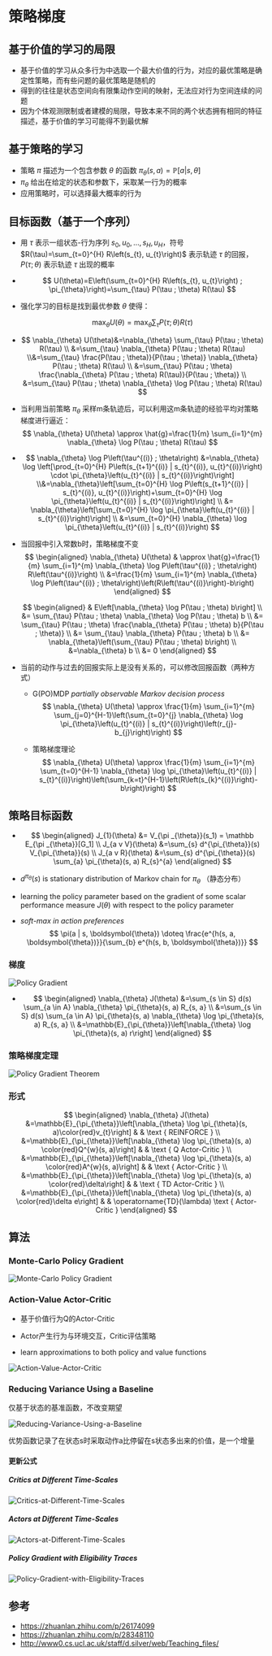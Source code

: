 # 策略梯度

## 基于价值的学习的局限

- 基于价值的学习从众多行为中选取一个最大价值的行为，对应的最优策略是确定性策略，而有些问题的最优策略是随机的
- 得到的往往是状态空间向有限集动作空间的映射，无法应对行为空间连续的问题
- 因为个体观测限制或者建模的局限，导致本来不同的两个状态拥有相同的特征描述，基于价值的学习可能得不到最优解

## 基于策略的学习

- 策略 $\pi$ 描述为一个包含参数 $\theta$ 的函数 $\pi_{\theta}(s, a)=\mathbb{P}[a | s, \theta]$ 
- $\pi_{\theta}$ 给出在给定的状态和参数下，采取某一行为的概率
- 应用策略时，可以选择最大概率的行为

## 目标函数（基于一个序列）

- 用 $\tau$ 表示一组状态-行为序列 $s_0,u_0,\ldots,s_H,u_H$，符号 $R(\tau)=\sum_{t=0}^{H} R\left(s_{t}, u_{t}\right)$ 表示轨迹 $\tau$ 的回报，$P(\tau;\theta)$ 表示轨迹 $\tau$ 出现的概率

- $$
  U(\theta)=E\left(\sum_{t=0}^{H} R\left(s_{t}, u_{t}\right) ; \pi_{\theta}\right)=\sum_{\tau} P(\tau ; \theta) R(\tau)
  $$

- 强化学习的目标是找到最优参数 $\theta$ 使得：

  $$
  \max _{\theta} U(\theta)=\max _{\theta} \sum_{\tau} P(\tau ; \theta) R(\tau)
  $$

- $$
  \nabla_{\theta} U(\theta)&=\nabla_{\theta} \sum_{\tau} P(\tau ; \theta) R(\tau) \\ &=\sum_{\tau} \nabla_{\theta} P(\tau ; \theta) R(\tau) \\&=\sum_{\tau} \frac{P(\tau ; \theta)}{P(\tau ; \theta)} \nabla_{\theta} P(\tau ; \theta) R(\tau) \\ &=\sum_{\tau} P(\tau ; \theta) \frac{\nabla_{\theta} P(\tau ; \theta) R(\tau)}{P(\tau ; \theta)} \\ &=\sum_{\tau} P(\tau ; \theta) \nabla_{\theta} \log P(\tau ; \theta) R(\tau)
  $$
  
- 当利用当前策略 $\pi_\theta$ 采样m条轨迹后，可以利用这m条轨迹的经验平均对策略梯度进行逼近：
  $$
  \nabla_{\theta} U(\theta) \approx \hat{g}=\frac{1}{m} \sum_{i=1}^{m} \nabla_{\theta} \log P(\tau ; \theta) R(\tau)
  $$

- $$
  \nabla_{\theta} \log P\left(\tau^{(i)} ; \theta\right) &=\nabla_{\theta} \log \left[\prod_{t=0}^{H} P\left(s_{t+1}^{(i)} | s_{t}^{(i)}, u_{t}^{(i)}\right) \cdot \pi_{\theta}\left(u_{t}^{(i)} | s_{t}^{(i)}\right)\right] \\&=\nabla_{\theta}\left[\sum_{t=0}^{H} \log P\left(s_{t+1}^{(i)} | s_{t}^{(i)}, u_{t}^{(i)}\right)+\sum_{t=0}^{H} \log \pi_{\theta}\left(u_{t}^{(i)} | s_{t}^{(i)}\right)\right] \\ &= \nabla_{\theta}\left[\sum_{t=0}^{H} \log \pi_{\theta}\left(u_{t}^{(i)} | s_{t}^{(i)}\right)\right] \\ &=\sum_{t=0}^{H} \nabla_{\theta} \log \pi_{\theta}\left(u_{t}^{(i)} | s_{t}^{(i)}\right)
  $$

- 当回报中引入常数b时，策略梯度不变
  $$
  \begin{aligned} \nabla_{\theta} U(\theta) & \approx \hat{g}=\frac{1}{m} \sum_{i=1}^{m} \nabla_{\theta} \log P\left(\tau^{(i)} ; \theta\right) R\left(\tau^{(i)}\right) \\ &=\frac{1}{m} \sum_{i=1}^{m} \nabla_{\theta} \log P\left(\tau^{(i)} ; \theta\right)\left(R\left(\tau^{(i)}\right)-b\right) \end{aligned}
  $$


  $$
  \begin{aligned} & E\left[\nabla_{\theta} \log P(\tau ; \theta) b\right] \\ &= \sum_{\tau} P(\tau ; \theta) \nabla_{\theta} \log P(\tau ; \theta) b \\ &= \sum_{\tau} P(\tau ; \theta) \frac{\nabla_{\theta} P(\tau ; \theta) b}{P(\tau ; \theta)} \\ &= \sum_{\tau} \nabla_{\theta} P(\tau ; \theta) b \\ &= \nabla_{\theta}\left(\sum_{\tau} P(\tau ; \theta) b\right) \\ &=\nabla_{\theta} b \\ &= 0 \end{aligned}
  $$

- 当前的动作与过去的回报实际上是没有关系的，可以修改回报函数（两种方式）

  - G(PO)MDP *partially observable Markov decision process* 
    $$
    \nabla_{\theta} U(\theta) \approx \frac{1}{m} \sum_{i=1}^{m} \sum_{j=0}^{H-1}\left(\sum_{t=0}^{j} \nabla_{\theta} \log \pi_{\theta}\left(u_{t}^{(i)} | s_{t}^{(i)}\right)\left(r_{j}-b_{j}\right)\right)
    $$

  - 策略梯度理论
    $$
    \nabla_{\theta} U(\theta) \approx \frac{1}{m} \sum_{i=1}^{m} \sum_{t=0}^{H-1} \nabla_{\theta} \log \pi_{\theta}\left(u_{t}^{(i)} | s_{t}^{(i)}\right)\left(\sum_{k=t}^{H-1}\left(R\left(s_{k}^{(i)}\right)-b\right)\right)
    $$


## 策略目标函数

- $$
  \begin{aligned}
  J_{1}(\theta) &= V_{\pi _{\theta}}(s_1) = \mathbb E_{\pi _{\theta}}[G_1] \\
  J_{a v V}(\theta) &=\sum_{s} d^{\pi_{\theta}}(s) V_{\pi_{\theta}}(s) \\ 
  J_{a v R}(\theta) &=\sum_{s} d^{\pi_{\theta}}(s) \sum_{a} \pi_{\theta}(s, a) R_{s}^{a} 
  \end{aligned}
  $$

- $d^{\pi _{\theta}}(s)$ is stationary distribution of Markov chain for $\pi _\theta$ （静态分布）

- learning the policy parameter based on the gradient of some scalar performance measure $J(\theta)$ with respect to the policy parameter 

- *soft-max in action preferences* 
  $$
  \pi(a | s, \boldsymbol{\theta}) \doteq \frac{e^{h(s, a, \boldsymbol{\theta})}}{\sum_{b} e^{h(s, b, \boldsymbol{\theta})}}
  $$


### 梯度

![Policy Gradient](pictures/Policy-Gradient.png)

- $$
  \begin{aligned} \nabla_{\theta} J(\theta) &=\sum_{s \in S} d(s) \sum_{a \in A} \nabla_{\theta} \pi_{\theta}(s, a) R_{s, a} \\ &=\sum_{s \in S} d(s) \sum_{a \in A} \pi_{\theta}(s, a) \nabla_{\theta} \log \pi_{\theta}(s, a) R_{s, a} \\ &=\mathbb{E}_{\pi_{\theta}}\left[\nabla_{\theta} \log \pi_{\theta}(s, a) r\right] \end{aligned}
  $$

### 策略梯度定理

![Policy Gradient Theorem](pictures/Policy-Gradient-Theorem.png)

### 形式

$$
\begin{aligned} \nabla_{\theta} J(\theta) &=\mathbb{E}_{\pi_{\theta}}\left[\nabla_{\theta} \log \pi_{\theta}(s, a)\color{red}v_{t}\right] & & \text { REINFORCE } \\ 
&=\mathbb{E}_{\pi_{\theta}}\left[\nabla_{\theta} \log \pi_{\theta}(s, a) \color{red}Q^{w}(s, a)\right] & & \text { Q Actor-Critic } \\ &=\mathbb{E}_{\pi_{\theta}}\left[\nabla_{\theta} \log \pi_{\theta}(s, a) \color{red}A^{w}(s, a)\right] & & \text { Actor-Critic } \\ 
&=\mathbb{E}_{\pi_{\theta}}\left[\nabla_{\theta} \log \pi_{\theta}(s, a) \color{red}\delta\right] & & \text { TD Actor-Critic } \\ 
&=\mathbb{E}_{\pi_{\theta}}\left[\nabla_{\theta} \log \pi_{\theta}(s, a) \color{red}\delta e\right] & & \operatorname{TD}(\lambda) \text { Actor-Critic } \end{aligned}
$$

## 算法

### Monte-Carlo Policy Gradient

![Monte-Carlo Policy Gradient](pictures/Monte-Carlo-Policy-Gradient.png)

### Action-Value Actor-Critic 

- 基于价值行为Q的Actor-Critic
- Actor产生行为与环境交互，Critic评估策略

- learn approximations to both policy and value functions 

![Action-Value-Actor-Critic](pictures/Action-Value-Actor-Critic.png)

### Reducing Variance Using a Baseline

仅基于状态的基准函数，不改变期望

![Reducing-Variance-Using-a-Baseline](pictures/Reducing-Variance-Using-a-Baseline.png)

优势函数记录了在状态s时采取动作a比停留在s状态多出来的价值，是一个增量

#### 更新公式

##### Critics at Different Time-Scales 

![Critics-at-Different-Time-Scales](pictures/Critics-at-Different-Time-Scales.png)

##### Actors at Different Time-Scales 

![Actors-at-Different-Time-Scales](pictures/Actors-at-Different-Time-Scales.png)

##### Policy Gradient with Eligibility Traces 

![Policy-Gradient-with-Eligibility-Traces](pictures/Policy-Gradient-with-Eligibility-Traces.png)

## 参考

- https://zhuanlan.zhihu.com/p/26174099
- https://zhuanlan.zhihu.com/p/28348110
- http://www0.cs.ucl.ac.uk/staff/d.silver/web/Teaching_files/
